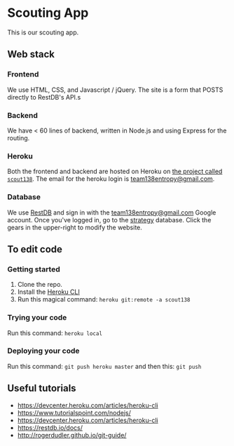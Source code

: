 # Scouting App

This is our scouting app. 

## Web stack

### Frontend
We use HTML, CSS, and Javascript / jQuery. The site is a form that POSTS directly to RestDB's API.s

### Backend
We have < 60 lines of backend, written in Node.js and using Express for the routing.

### Heroku
Both the frontend and backend are hosted on Heroku on [the project called `scout138`](https://dashboard.heroku.com/apps/scout138). The email for the heroku login is team138entropy@gmail.com.

### Database
We use [RestDB](https://restdb.io) and sign in with the team138entropy@gmail.com Google account. Once you've logged in, go to the [strategy](https://strategy-e354.restdb.io/) database. Click the gears in the upper-right to modify the website.

## To edit code
### Getting started
1. Clone the repo.
2. Install the [Heroku CLI](https://devcenter.heroku.com/articles/heroku-cli)
3. Run this magical command: `heroku git:remote -a scout138`

### Trying your code
Run this command: `heroku local`

### Deploying your code
Run this command: `git push heroku master` and then this: `git push`

## Useful tutorials
- https://devcenter.heroku.com/articles/heroku-cli
- https://www.tutorialspoint.com/nodejs/
- https://devcenter.heroku.com/articles/heroku-cli
- https://restdb.io/docs/
- http://rogerdudler.github.io/git-guide/